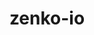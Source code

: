 ---
title: "zenko-io"
height: "height:32px"
width: "width:147px"
margin: "margin:3.6%"
img: "/img/partner-logos/zenko-io.svg"
class: "partners"
weight: 11
---